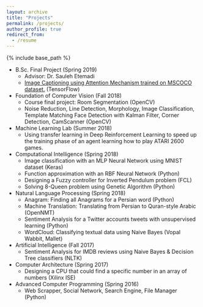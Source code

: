 ```yaml
---
layout: archive
title: "Projects"
permalink: /projects/
author_profile: true
redirect_from:
  - /resume
---
```


{% include base_path %}

* B.Sc. Final Project (Spring 2019)
    * Advisor: Dr. Sauleh Etemadi
    * [Image Captioning using Attention Mechanism trained on MSCOCO dataset.](https://sor8sh.github.io/projects/BSc-Final-Project.md) (TensorFlow)
* Foundation of Computer Vision (Fall 2018)
    * Course final project: Room Segmentation (OpenCV)
    * Noise Reduction, Line Detection, Morphology, Image Classification, Template Matching Face Detection with Kalman Filter, Corner Detection, CamScanner (OpenCV)
* Machine Learning Lab (Summer 2018)
    * Using transfer learning in Deep Reinforcement Learning to speed up the training phase of an agent learning how to play ATARI 2600 games.
* Computational Intelligence (Spring 2018)
    * Image classification with an MLP Neural Network using MNIST dataset (Keras)
    * Function approximation with an RBF Neural Network (Python)
    * Designing a Fuzzy controller for Inverted Pendulum problem (FCL)
    * Solving 8-Queen problem using Genetic Algorithm (Python)
* Natural Language Processing (Spring 2018)
    * Anagram: Finding all Anagrams for a Persian word (Python)
    * Machine Translation: Translating from Persian to Quran-style Arabic (OpenNMT)
    * Sentiment Analysis for a Twitter accounts tweets with unsupervised learning (Python)
    * WordCloud: Classifying textual data using Naive Bayes (Vopal Wabbit, Mallet)
* Artificial Intelligence (Fall 2017)
    * Sentiment Analysis for IMDB reviews using Naive Bayes & Decision Tree classifiers (NLTK)
* Computer Architecture (Spring 2017)
    * Designing a CPU that could find a specific number in an array of numbers (Xilinx ISE)
* Advanced Computer Programming (Spring 2016)
    * Web Scrapper, Social Network, Search Engine, File Manager (Python)